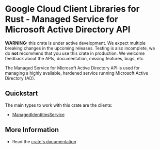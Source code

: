 # Google Cloud Client Libraries for Rust - Managed Service for Microsoft Active Directory API

<!-- Code generated by sidekick. DO NOT EDIT. -->

**WARNING:** this crate is under active development. We expect multiple breaking
changes in the upcoming releases. Testing is also incomplete, we do **not**
recommend that you use this crate in production. We welcome feedback about the
APIs, documentation, missing features, bugs, etc.

The Managed Service for Microsoft Active Directory API is used for managing
a highly available, hardened service running Microsoft Active Directory
(AD).

## Quickstart

The main types to work with this crate are the clients:

- [ManagedIdentitiesService]

## More Information

- Read the [crate's documentation](https://docs.rs/google-cloud-managedidentities-v1/latest/google-cloud-managedidentities-v1)

[ManagedIdentitiesService]: https://docs.rs/google-cloud-managedidentities-v1/latest/google_cloud_managedidentities_v1/client/struct.ManagedIdentitiesService.html
